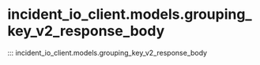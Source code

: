 # incident_io_client.models.grouping_key_v2_response_body

::: incident_io_client.models.grouping_key_v2_response_body